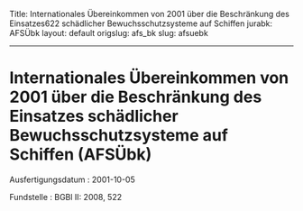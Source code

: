 Title: Internationales Übereinkommen von 2001 über die Beschränkung des Einsatzes622
  schädlicher Bewuchsschutzsysteme auf Schiffen
jurabk: AFSÜbk
layout: default
origslug: afs_bk
slug: afsuebk

---

# Internationales Übereinkommen von 2001 über die Beschränkung des Einsatzes schädlicher Bewuchsschutzsysteme auf Schiffen (AFSÜbk)

Ausfertigungsdatum
:   2001-10-05

Fundstelle
:   BGBl II: 2008, 522

